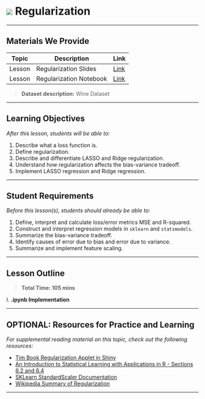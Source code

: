 # ![](https://ga-dash.s3.amazonaws.com/production/assets/logo-9f88ae6c9c3871690e33280fcf557f33.png) Regularization

---

## Materials We Provide


| Topic | Description | Link |
| --- | --- | --- |
| Lesson | Regularization Slides | [Link](./slides/)|
| Lesson | Regularization Notebook | [Link](./starter-code.ipynb)|

> **Dataset description:** Wine Dataset

---

## Learning Objectives

*After this lesson, students will be able to:*
1. Describe what a loss function is.
2. Define regularization.
3. Describe and differentiate LASSO and Ridge regularization.
4. Understand how regularization affects the bias-variance tradeoff.
5. Implement LASSO regression and Ridge regression.

---

## Student Requirements

*Before this lesson(s), students should already be able to:*

1. Define, interpret and calculate loss/error metrics MSE and R-squared.
2. Construct and interpret regression models in `sklearn` and `statsmodels`.
3. Summarize the bias-variance tradeoff.
4. Identify causes of error due to bias and error due to variance.
5. Summarize and implement feature scaling.

---

## Lesson Outline

> **Total Time: 105 mins**

I. **.ipynb Implementation**

---

## OPTIONAL: Resources for Practice and Learning

*For supplemental reading material on this topic, check out the following resources:*
- [Tim Book Regularization Applet in Shiny](https://timothykbook.shinyapps.io/RegularizationPlot/)
- [An Introduction to Statistical Learning with Applications in R - Sections 6.2 and 6.4](http://www-bcf.usc.edu/~gareth/ISL/ISLR%20Seventh%20Printing.pdf)
- [SKLearn StandardScaler Documentation](http://scikit-learn.org/stable/modules/generated/sklearn.preprocessing.StandardScaler.html#sklearn.preprocessing.StandardScaler)
- [Wikipedia Summary of Regularization](https://en.wikipedia.org/wiki/Regularization_(mathematics))
---
